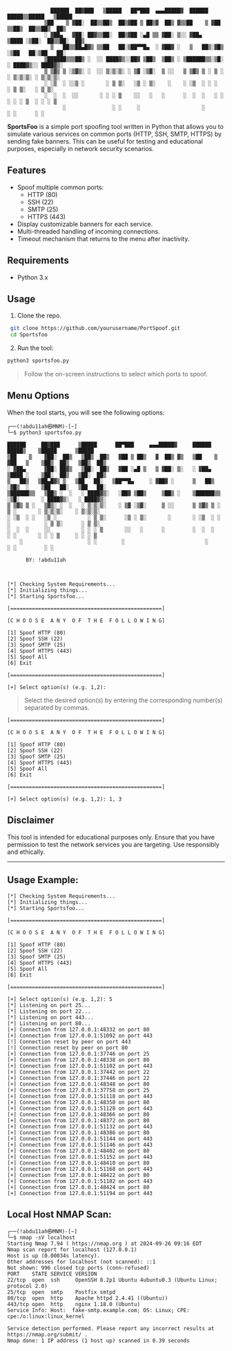 ```console
              ██████  ██▓███   ▒█████   ██▀███  ▄▄▄█████▓  ██████   █████▒▒█████   ▒█████  
            ▒██    ▒ ▓██░  ██▒▒██▒  ██▒▓██ ▒ ██▒▓  ██▒ ▓▒▒██    ▒ ▓██   ▒▒██▒  ██▒▒██▒  ██▒
            ░ ▓██▄   ▓██░ ██▓▒▒██░  ██▒▓██ ░▄█ ▒▒ ▓██░ ▒░░ ▓██▄   ▒████ ░▒██░  ██▒▒██░  ██▒
              ▒   ██▒▒██▄█▓▒ ▒▒██   ██░▒██▀▀█▄  ░ ▓██▓ ░   ▒   ██▒░▓█▒  ░▒██   ██░▒██   ██░
            ▒██████▒▒▒██▒ ░  ░░ ████▓▒░░██▓ ▒██▒  ▒██▒ ░ ▒██████▒▒░▒█░   ░ ████▓▒░░ ████▓▒░
            ▒ ▒▓▒ ▒ ░▒▓▒░ ░  ░░ ▒░▒░▒░ ░ ▒▓ ░▒▓░  ▒ ░░   ▒ ▒▓▒ ▒ ░ ▒ ░   ░ ▒░▒░▒░ ░ ▒░▒░▒░ 
            ░ ░▒  ░ ░░▒ ░       ░ ▒ ▒░   ░▒ ░ ▒░    ░    ░ ░▒  ░ ░ ░       ░ ▒ ▒░   ░ ▒ ▒░ 
            ░  ░  ░  ░░       ░ ░ ░ ▒    ░░   ░   ░      ░  ░  ░   ░ ░   ░ ░ ░ ▒  ░ ░ ░ ▒  
                  ░               ░ ░     ░                    ░             ░ ░      ░ ░  
```

**SportsFoo** is a simple port spoofing tool written in Python that allows you to simulate various services on common ports (HTTP, SSH, SMTP, HTTPS) by sending fake banners. This can be useful for testing and educational purposes, especially in network security scenarios.

## Features

- Spoof multiple common ports:
  - HTTP (80)
  - SSH (22)
  - SMTP (25)
  - HTTPS (443)
- Display customizable banners for each service.
- Multi-threaded handling of incoming connections.
- Timeout mechanism that returns to the menu after inactivity.

## Requirements

- Python 3.x

## Usage
1. Clone the repo.

  ```bash
   git clone https://github.com/yourusername/PortSpoof.git
   cd Sportsfoo
   ```

2. Run the tool:

  ```bash
  python3 sportsfoo.py
  ```

  > Follow the on-screen instructions to select which ports to spoof.

## Menu Options
  When the tool starts, you will see the following options:
  
  ```console
┌──(!abdu11ah㉿MNM)-[~]
└─$ python3 sportsfoo.py  

  ██████     ██▓███      ▒█████      ██▀███     ▄▄▄█████▓     ██████      █████▒    ▒█████      ▒█████  
▒██    ▒    ▓██░  ██▒   ▒██▒  ██▒   ▓██ ▒ ██▒   ▓  ██▒ ▓▒   ▒██    ▒    ▓██   ▒    ▒██▒  ██▒   ▒██▒  ██▒
░ ▓██▄      ▓██░ ██▓▒   ▒██░  ██▒   ▓██ ░▄█ ▒   ▒ ▓██░ ▒░   ░ ▓██▄      ▒████ ░    ▒██░  ██▒   ▒██░  ██▒
  ▒   ██▒   ▒██▄█▓▒ ▒   ▒██   ██░   ▒██▀▀█▄     ░ ▓██▓ ░      ▒   ██▒   ░▓█▒  ░    ▒██   ██░   ▒██   ██░
▒██████▒▒   ▒██▒ ░  ░   ░ ████▓▒░   ░██▓ ▒██▒     ▒██▒ ░    ▒██████▒▒   ░▒█░       ░ ████▓▒░   ░ ████▓▒░
▒ ▒▓▒ ▒ ░   ▒▓▒░ ░  ░   ░ ▒░▒░▒░    ░ ▒▓ ░▒▓░     ▒ ░░      ▒ ▒▓▒ ▒ ░    ▒ ░       ░ ▒░▒░▒░    ░ ▒░▒░▒░ 
░ ░▒  ░ ░   ░▒ ░          ░ ▒ ▒░      ░▒ ░ ▒░       ░       ░ ░▒  ░ ░    ░           ░ ▒ ▒░      ░ ▒ ▒░ 
░  ░  ░     ░░          ░ ░ ░ ▒       ░░   ░      ░         ░  ░  ░      ░ ░       ░ ░ ░ ▒     ░ ░ ░ ▒  
      ░                     ░ ░        ░                          ░                    ░ ░         ░ ░  

        BY: !abdu11ah

                                                                                                        

[*] Checking System Requirements...
[*] Initializing things...
[*] Starting Sportsfoo...

[=================================================]

[C H O O S E  A N Y  O F  T H E  F O L L O W I N G]

[1] Spoof HTTP (80)
[2] Spoof SSH (22)
[3] Spoof SMTP (25)
[4] Spoof HTTPS (443)
[5] Spoof All
[6] Exit

[=================================================]

[+] Select option(s) (e.g. 1,2):
  ```
  
  > Select the desired option(s) by entering the corresponding number(s) separated by commas.

  ```console
  [=================================================]
  
  [C H O O S E  A N Y  O F  T H E  F O L L O W I N G]
  
  [1] Spoof HTTP (80)
  [2] Spoof SSH (22)
  [3] Spoof SMTP (25)
  [4] Spoof HTTPS (443)
  [5] Spoof All
  [6] Exit
  
  [=================================================]
  
  [+] Select option(s) (e.g. 1,2): 1, 3
  ```
## Disclaimer
  This tool is intended for educational purposes only. Ensure that you have permission to test the network services you are targeting. Use responsibly and ethically.

---

## Usage Example:

```console
[*] Checking System Requirements...
[*] Initializing things...
[*] Starting Sportsfoo...

[=================================================]

[C H O O S E  A N Y  O F  T H E  F O L L O W I N G]

[1] Spoof HTTP (80)
[2] Spoof SSH (22)
[3] Spoof SMTP (25)
[4] Spoof HTTPS (443)
[5] Spoof All
[6] Exit

[=================================================]

[+] Select option(s) (e.g. 1,2): 5
[*] Listening on port 25...
[*] Listening on port 22...
[*] Listening on port 443...
[*] Listening on port 80...
[+] Connection from 127.0.0.1:48332 on port 80
[+] Connection from 127.0.0.1:51092 on port 443
[!] Connection reset by peer on port 443
[!] Connection reset by peer on port 80
[+] Connection from 127.0.0.1:37746 on port 25
[+] Connection from 127.0.0.1:48338 on port 80
[+] Connection from 127.0.0.1:51102 on port 443
[+] Connection from 127.0.0.1:37442 on port 22
[+] Connection from 127.0.0.1:37446 on port 22
[+] Connection from 127.0.0.1:48348 on port 80
[+] Connection from 127.0.0.1:37758 on port 25
[+] Connection from 127.0.0.1:51118 on port 443
[+] Connection from 127.0.0.1:48350 on port 80
[+] Connection from 127.0.0.1:51128 on port 443
[+] Connection from 127.0.0.1:48366 on port 80
[+] Connection from 127.0.0.1:48372 on port 80
[+] Connection from 127.0.0.1:51132 on port 443
[+] Connection from 127.0.0.1:48386 on port 80
[+] Connection from 127.0.0.1:51144 on port 443
[+] Connection from 127.0.0.1:51146 on port 443
[+] Connection from 127.0.0.1:48402 on port 80
[+] Connection from 127.0.0.1:51152 on port 443
[+] Connection from 127.0.0.1:48410 on port 80
[+] Connection from 127.0.0.1:51168 on port 443
[+] Connection from 127.0.0.1:48422 on port 80
[+] Connection from 127.0.0.1:51182 on port 443
[+] Connection from 127.0.0.1:48424 on port 80
[+] Connection from 127.0.0.1:51194 on port 443
```
## Local Host NMAP Scan:

```console
┌──(!abdu11ah㉿MNM)-[~]
└─$ nmap -sV localhost    
Starting Nmap 7.94 ( https://nmap.org ) at 2024-09-26 09:16 EDT
Nmap scan report for localhost (127.0.0.1)
Host is up (0.00034s latency).
Other addresses for localhost (not scanned): ::1
Not shown: 996 closed tcp ports (conn-refused)
PORT    STATE SERVICE VERSION
22/tcp  open  ssh     OpenSSH 8.2p1 Ubuntu 4ubuntu0.3 (Ubuntu Linux; protocol 2.0)
25/tcp  open  smtp    Postfix smtpd
80/tcp  open  http    Apache httpd 2.4.41 ((Ubuntu))
443/tcp open  http    nginx 1.18.0 (Ubuntu)
Service Info: Host:  fake-smtp.example.com; OS: Linux; CPE: cpe:/o:linux:linux_kernel

Service detection performed. Please report any incorrect results at https://nmap.org/submit/ .
Nmap done: 1 IP address (1 host up) scanned in 0.39 seconds
```
